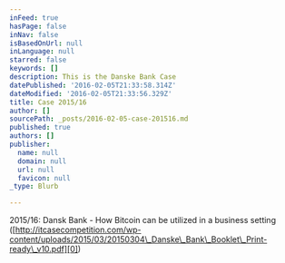 ```yaml
---
inFeed: true
hasPage: false
inNav: false
isBasedOnUrl: null
inLanguage: null
starred: false
keywords: []
description: This is the Danske Bank Case
datePublished: '2016-02-05T21:33:58.314Z'
dateModified: '2016-02-05T21:33:56.329Z'
title: Case 2015/16
author: []
sourcePath: _posts/2016-02-05-case-201516.md
published: true
authors: []
publisher:
  name: null
  domain: null
  url: null
  favicon: null
_type: Blurb

---
```

2015/16: Dansk Bank - How Bitcoin can be utilized in a business setting ([http://itcasecompetition.com/wp-content/uploads/2015/03/20150304\_Danske\_Bank\_Booklet\_Print-ready\_v10.pdf][0])

[0]: http://itcasecompetition.com/wp-content/uploads/2015/03/20150304_Danske_Bank_Booklet_Print-ready_v10.pdf